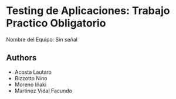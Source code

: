 
# Testing de Aplicaciones: Trabajo Practico Obligatorio



Nombre del Equipo: Sin señal

## Authors

- Acosta Lautaro
- Bizzotto Nino
- Moreno Iñaki
- Martinez Vidal Facundo

